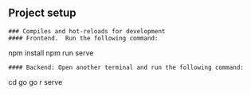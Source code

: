 
## Project setup
```
### Compiles and hot-reloads for development
#### Frontend.  Run the following command:
``` 
npm install
npm run serve
```
#### Backend: Open another terminal and run the following command:
```
cd go
go r serve
```

